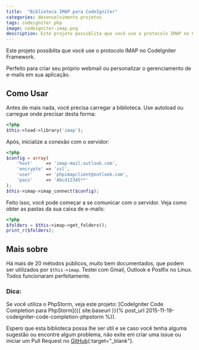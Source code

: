 ```yaml
---
title:  "Biblioteca IMAP para CodeIgniter"
categories: desenvolvimento projetos
tags: codeigniter php
image: codeigniter-imap.png
description: Este projeto possiblita que você use o protocolo IMAP no CodeIgniter Framework.
---
```


Este projeto possiblita que você use o protocolo IMAP no CodeIgniter Framework.

Perfeito para criar seu próprio webmail ou personalizar o gerenciamento de e-mails em sua aplicação.

## Como Usar

Antes de mais nada, você precisa carregar a biblioteca. Use autoload ou carregue onde precisar desta forma:

```php
<?php
$this->load->library('imap');
```

Após, inicialize a conexão com o servidor:

```php
<?php
$config = array(
	'host'     => 'imap-mail.outlook.com',
	'encrypto' => 'ssl',
	'user'     => 'phpimapclient@outlook.com',
	'pass'     => 'Abcd12345**'
);
$this->imap->imap_connect($config);
```

Feito isso, você pode começar a se comunicar com o servidor. Veja como obter as pastas da sua caixa de e-mails:

```php
<?php
$folders = $this->imap->get_folders();
print_r($folders);
```

## Mais sobre

Há mais de 20 métodos públicos, muito bem documentados, que podem ser utilizados por `$this->imap`. Testei com Gmail, Outlook e Postfix no Linux. Todos funcionaram perfeitamente.

### Dica:

Se você utiliza o PhpStorm, veja este projeto: [CodeIgniter Code Completion para PhpStorm]({{ site.baseurl }}{% post_url 2015-11-19-codeigniter-code-completion-phpstorm %}).


Espero que esta biblioteca possa lhe ser útil e se caso você tenha alguma sugestão ou encontre algum problema, não exite em criar uma issue ou iniciar um Pull Request no [GitHub](https://github.com/natanfelles/codeigniter-imap){:target="_blank"}.
